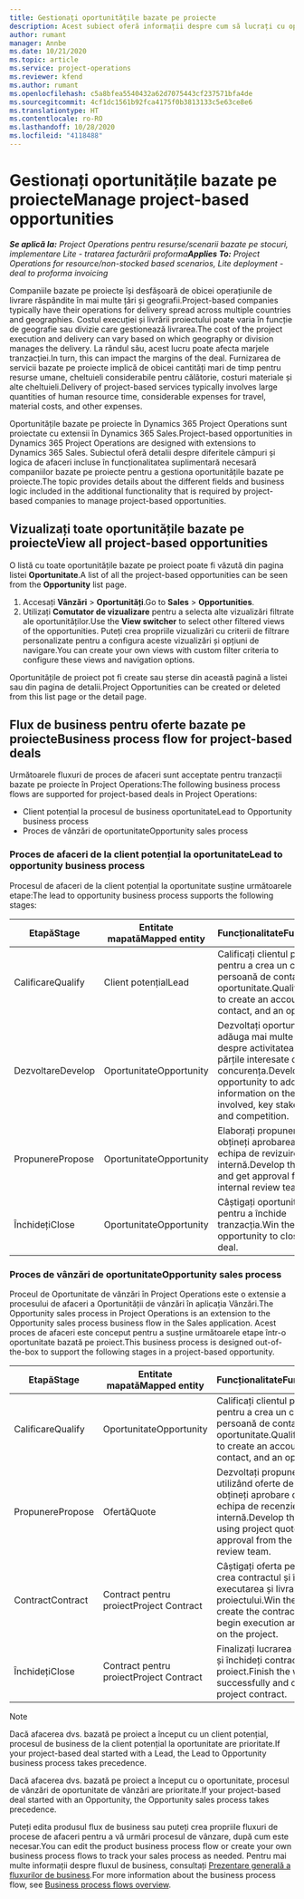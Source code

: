 ```yaml
---
title: Gestionați oportunitățile bazate pe proiecte
description: Acest subiect oferă informații despre cum să lucrați cu oportunități legate de proiecte.
author: rumant
manager: Annbe
ms.date: 10/21/2020
ms.topic: article
ms.service: project-operations
ms.reviewer: kfend
ms.author: rumant
ms.openlocfilehash: c5a8bfea5540432a62d7075443cf237571bfa4de
ms.sourcegitcommit: 4cf1dc1561b92fca4175f0b3813133c5e63ce8e6
ms.translationtype: HT
ms.contentlocale: ro-RO
ms.lasthandoff: 10/28/2020
ms.locfileid: "4118488"
---
```

# <a name="manage-project-based-opportunities"></a><span data-ttu-id="1b134-103">Gestionați oportunitățile bazate pe proiecte</span><span class="sxs-lookup"><span data-stu-id="1b134-103">Manage project-based opportunities</span></span>

<span data-ttu-id="1b134-104">_**Se aplică la:** Project Operations pentru resurse/scenarii bazate pe stocuri, implementare Lite - tratarea facturării proforma_</span><span class="sxs-lookup"><span data-stu-id="1b134-104">_**Applies To:** Project Operations for resource/non-stocked based scenarios, Lite deployment - deal to proforma invoicing_</span></span>

<span data-ttu-id="1b134-105">Companiile bazate pe proiecte își desfășoară de obicei operațiunile de livrare răspândite în mai multe țări și geografii.</span><span class="sxs-lookup"><span data-stu-id="1b134-105">Project-based companies typically have their operations for delivery spread across multiple countries and geographies.</span></span> <span data-ttu-id="1b134-106">Costul execuției și livrării proiectului poate varia în funcție de geografie sau divizie care gestionează livrarea.</span><span class="sxs-lookup"><span data-stu-id="1b134-106">The cost of the project execution and delivery can vary  based on which geography or division manages the delivery.</span></span> <span data-ttu-id="1b134-107">La rândul său, acest lucru poate afecta marjele tranzacției.</span><span class="sxs-lookup"><span data-stu-id="1b134-107">In turn, this can impact the margins of the deal.</span></span> <span data-ttu-id="1b134-108">Furnizarea de servicii bazate pe proiecte implică de obicei cantități mari de timp pentru resurse umane, cheltuieli considerabile pentru călătorie, costuri materiale și alte cheltuieli.</span><span class="sxs-lookup"><span data-stu-id="1b134-108">Delivery of project-based services typically involves large quantities of human resource time, considerable expenses for travel, material costs, and other expenses.</span></span>

<span data-ttu-id="1b134-109">Oportunitățile bazate pe proiecte în Dynamics 365 Project Operations sunt proiectate cu extensii în Dynamics 365 Sales.</span><span class="sxs-lookup"><span data-stu-id="1b134-109">Project-based opportunities in Dynamics 365 Project Operations are designed with extensions to Dynamics 365 Sales.</span></span> <span data-ttu-id="1b134-110">Subiectul oferă detalii despre diferitele câmpuri și logica de afaceri incluse în funcționalitatea suplimentară necesară companiilor bazate pe proiecte pentru a gestiona oportunitățile bazate pe proiecte.</span><span class="sxs-lookup"><span data-stu-id="1b134-110">The topic provides details about the different fields and business logic included in the additional functionality that is required by project-based companies to manage project-based opportunities.</span></span>

## <a name="view-all-project-based-opportunities"></a><span data-ttu-id="1b134-111">Vizualizați toate oportunitățile bazate pe proiecte</span><span class="sxs-lookup"><span data-stu-id="1b134-111">View all project-based opportunities</span></span>

<span data-ttu-id="1b134-112">O listă cu toate oportunitățile bazate pe proiect poate fi văzută din pagina listei **Oportunitate**.</span><span class="sxs-lookup"><span data-stu-id="1b134-112">A list of all the project-based opportunities can be seen from the **Opportunity** list page.</span></span> 

1. <span data-ttu-id="1b134-113">Accesați **Vânzări** > **Oportunități**.</span><span class="sxs-lookup"><span data-stu-id="1b134-113">Go to **Sales** > **Opportunities**.</span></span>
2. <span data-ttu-id="1b134-114">Utilizați **Comutator de vizualizare** pentru a selecta alte vizualizări filtrate ale oportunităților.</span><span class="sxs-lookup"><span data-stu-id="1b134-114">Use the **View switcher** to select other filtered views of the opportunities.</span></span> <span data-ttu-id="1b134-115">Puteți crea propriile vizualizări cu criterii de filtrare personalizate pentru a configura aceste vizualizări și opțiuni de navigare.</span><span class="sxs-lookup"><span data-stu-id="1b134-115">You can create your own views with custom filter criteria to configure these views and navigation options.</span></span>

<span data-ttu-id="1b134-116">Oportunitățile de proiect pot fi create sau șterse din această pagină a listei sau din pagina de detalii.</span><span class="sxs-lookup"><span data-stu-id="1b134-116">Project Opportunities can be created or deleted from this list page or the detail page.</span></span>

## <a name="business-process-flow-for-project-based-deals"></a><span data-ttu-id="1b134-117">Flux de business pentru oferte bazate pe proiecte</span><span class="sxs-lookup"><span data-stu-id="1b134-117">Business process flow for project-based deals</span></span>

<span data-ttu-id="1b134-118">Următoarele fluxuri de proces de afaceri sunt acceptate pentru tranzacții bazate pe proiecte în Project Operations:</span><span class="sxs-lookup"><span data-stu-id="1b134-118">The following business process flows are supported for project-based deals in Project Operations:</span></span>

- <span data-ttu-id="1b134-119">Client potențial la procesul de business oportunitate</span><span class="sxs-lookup"><span data-stu-id="1b134-119">Lead to Opportunity business process</span></span>
- <span data-ttu-id="1b134-120">Proces de vânzări de oportunitate</span><span class="sxs-lookup"><span data-stu-id="1b134-120">Opportunity sales process</span></span>

### <a name="lead-to-opportunity-business-process"></a><span data-ttu-id="1b134-121">Proces de afaceri de la client potențial la oportunitate</span><span class="sxs-lookup"><span data-stu-id="1b134-121">Lead to opportunity business process</span></span> 
<span data-ttu-id="1b134-122">Procesul de afaceri de la client potențial la oportunitate susține următoarele etape:</span><span class="sxs-lookup"><span data-stu-id="1b134-122">The lead to opportunity business process supports the following stages:</span></span>

| <span data-ttu-id="1b134-123">Etapă</span><span class="sxs-lookup"><span data-stu-id="1b134-123">Stage</span></span> | <span data-ttu-id="1b134-124">Entitate mapată</span><span class="sxs-lookup"><span data-stu-id="1b134-124">Mapped entity</span></span> | <span data-ttu-id="1b134-125">Funcționalitate</span><span class="sxs-lookup"><span data-stu-id="1b134-125">Functionality</span></span> |
| --- | --- | --- |
| <span data-ttu-id="1b134-126">Calificare</span><span class="sxs-lookup"><span data-stu-id="1b134-126">Qualify</span></span> | <span data-ttu-id="1b134-127">Client potențial</span><span class="sxs-lookup"><span data-stu-id="1b134-127">Lead</span></span> | <span data-ttu-id="1b134-128">Calificați clientul potențial pentru a crea un cont, o persoană de contact și o oportunitate.</span><span class="sxs-lookup"><span data-stu-id="1b134-128">Qualify the lead to create an account, contact, and an opportunity.</span></span> |
| <span data-ttu-id="1b134-129">Dezvoltare</span><span class="sxs-lookup"><span data-stu-id="1b134-129">Develop</span></span> | <span data-ttu-id="1b134-130">Oportunitate</span><span class="sxs-lookup"><span data-stu-id="1b134-130">Opportunity</span></span> | <span data-ttu-id="1b134-131">Dezvoltați oportunitatea de a adăuga mai multe informații despre activitatea implicată, părțile interesate cheie și concurența.</span><span class="sxs-lookup"><span data-stu-id="1b134-131">Develop the opportunity to add more information on the work involved, key stakeholders, and competition.</span></span> |
| <span data-ttu-id="1b134-132">Propunere</span><span class="sxs-lookup"><span data-stu-id="1b134-132">Propose</span></span> | <span data-ttu-id="1b134-133">Oportunitate</span><span class="sxs-lookup"><span data-stu-id="1b134-133">Opportunity</span></span> | <span data-ttu-id="1b134-134">Elaborați propunerea și obțineți aprobarea de la echipa de revizuire internă.</span><span class="sxs-lookup"><span data-stu-id="1b134-134">Develop the proposal and get approval from the internal review team.</span></span> |
| <span data-ttu-id="1b134-135">Închideți</span><span class="sxs-lookup"><span data-stu-id="1b134-135">Close</span></span> | <span data-ttu-id="1b134-136">Oportunitate</span><span class="sxs-lookup"><span data-stu-id="1b134-136">Opportunity</span></span> | <span data-ttu-id="1b134-137">Câștigați oportunitatea pentru a închide tranzacția.</span><span class="sxs-lookup"><span data-stu-id="1b134-137">Win the opportunity to close the deal.</span></span> |

### <a name="opportunity-sales-process"></a><span data-ttu-id="1b134-138">Proces de vânzări de oportunitate</span><span class="sxs-lookup"><span data-stu-id="1b134-138">Opportunity sales process</span></span>
<span data-ttu-id="1b134-139">Proceul de Oportunitate de vânzări în Project Operations este o extensie a procesului de afaceri a Oportunității de vânzări în aplicația Vânzări.</span><span class="sxs-lookup"><span data-stu-id="1b134-139">The Opportunity sales process in Project Operations is an extension to the Opportunity sales process business flow in the Sales application.</span></span> <span data-ttu-id="1b134-140">Acest proces de afaceri este conceput pentru a susține următoarele etape într-o oportunitate bazată pe proiect.</span><span class="sxs-lookup"><span data-stu-id="1b134-140">This business process is designed out-of-the-box to support the following stages in a project-based opportunity.</span></span>

| <span data-ttu-id="1b134-141">Etapă</span><span class="sxs-lookup"><span data-stu-id="1b134-141">Stage</span></span> | <span data-ttu-id="1b134-142">Entitate mapată</span><span class="sxs-lookup"><span data-stu-id="1b134-142">Mapped entity</span></span> | <span data-ttu-id="1b134-143">Funcționalitate</span><span class="sxs-lookup"><span data-stu-id="1b134-143">Functionality</span></span> |
| --- | --- | --- |
| <span data-ttu-id="1b134-144">Calificare</span><span class="sxs-lookup"><span data-stu-id="1b134-144">Qualify</span></span> | <span data-ttu-id="1b134-145">Oportunitate</span><span class="sxs-lookup"><span data-stu-id="1b134-145">Opportunity</span></span> | <span data-ttu-id="1b134-146">Calificați clientul potențial pentru a crea un cont, o persoană de contact și o oportunitate.</span><span class="sxs-lookup"><span data-stu-id="1b134-146">Qualify the lead to create an account, contact, and an opportunity.</span></span> |
| <span data-ttu-id="1b134-147">Propunere</span><span class="sxs-lookup"><span data-stu-id="1b134-147">Propose</span></span> | <span data-ttu-id="1b134-148">Ofertă</span><span class="sxs-lookup"><span data-stu-id="1b134-148">Quote</span></span> | <span data-ttu-id="1b134-149">Dezvoltați propunerea utilizând oferte de proiect și obțineți aprobare de la echipa de recenzie internă.</span><span class="sxs-lookup"><span data-stu-id="1b134-149">Develop the proposal using project quotes and get approval from the internal review team.</span></span> |
| <span data-ttu-id="1b134-150">Contract</span><span class="sxs-lookup"><span data-stu-id="1b134-150">Contract</span></span> | <span data-ttu-id="1b134-151">Contract pentru proiect</span><span class="sxs-lookup"><span data-stu-id="1b134-151">Project Contract</span></span> | <span data-ttu-id="1b134-152">Câștigați oferta pentru a crea contractul și începeți executarea și livrarea proiectului.</span><span class="sxs-lookup"><span data-stu-id="1b134-152">Win the quote to create the contract and begin execution and delivery on the project.</span></span> |
| <span data-ttu-id="1b134-153">Închideți</span><span class="sxs-lookup"><span data-stu-id="1b134-153">Close</span></span> | <span data-ttu-id="1b134-154">Contract pentru proiect</span><span class="sxs-lookup"><span data-stu-id="1b134-154">Project Contract</span></span> | <span data-ttu-id="1b134-155">Finalizați lucrarea cu succes și închideți contractul de proiect.</span><span class="sxs-lookup"><span data-stu-id="1b134-155">Finish the work successfully and close the project contract.</span></span> |

> [!NOTE]
> <span data-ttu-id="1b134-156">Dacă afacerea dvs. bazată pe proiect a început cu un client potențial, procesul de business de la client potențial la oportunitate are prioritate.</span><span class="sxs-lookup"><span data-stu-id="1b134-156">If your project-based deal started with a Lead, the Lead to Opportunity business process takes precedence.</span></span>
>
> <span data-ttu-id="1b134-157">Dacă afacerea dvs. bazată pe proiect a început cu o oportunitate, procesul de vânzări de oportunitate de vânzări are prioritate.</span><span class="sxs-lookup"><span data-stu-id="1b134-157">If your project-based deal started with an Opportunity, the Opportunity sales process takes precedence.</span></span>

<span data-ttu-id="1b134-158">Puteți edita produsul flux de business sau puteți crea propriile fluxuri de procese de afaceri pentru a vă urmări procesul de vânzare, după cum este necesar.</span><span class="sxs-lookup"><span data-stu-id="1b134-158">You can edit the product business process flow or create your own business process flows to track your sales process as needed.</span></span> <span data-ttu-id="1b134-159">Pentru mai multe informații despre fluxul de business, consultați [Prezentare generală a fluxurilor de business](https://docs.microsoft.com/dynamics365/customerengagement/on-premises/customize/business-process-flows-overview).</span><span class="sxs-lookup"><span data-stu-id="1b134-159">For more information about the business process flow, see [Business process flows overview](https://docs.microsoft.com/dynamics365/customerengagement/on-premises/customize/business-process-flows-overview).</span></span>
